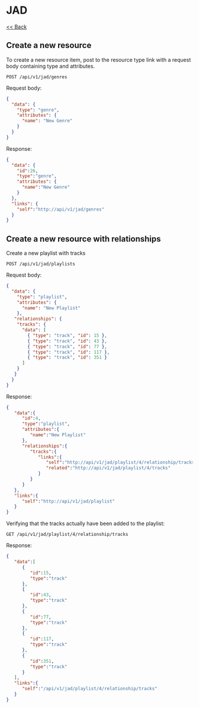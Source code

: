 # JAD

[<< Back](../README.md)

## Create a new resource

To create a new resource item, post to the resource type link with a request body containing type and attributes.

```
POST /api/v1/jad/genres
```

Request body:
```json
{
  "data": {
    "type": "genre",
    "attributes": {
      "name": "New Genre"
    }   
  }
}
```

Response:
```json
{
  "data": {
    "id":26,
    "type":"genre",
    "attributes": {
      "name":"New Genre"
    }
  },
  "links": {
    "self":"http://api/v1/jad/genres"
  }
}
```

## Create a new resource with relationships

Create a new playlist with tracks

```
POST /api/v1/jad/playlists
```

Request body:
```json
{
  "data": {
    "type": "playlist",
    "attributes": {
      "name": "New Playlist"
    },
   "relationships": {
    "tracks": {
      "data": [
        { "type": "track", "id": 15 },
        { "type": "track", "id": 43 },
        { "type": "track", "id": 77 },
        { "type": "track", "id": 117 },
        { "type": "track", "id": 351 }
      ]
    }
   }
  }
}
```

Response:
```json
{
   "data":{
      "id":4,
      "type":"playlist",
      "attributes":{
         "name":"New Playlist"
      },
      "relationships":{
         "tracks":{
            "links":{
               "self":"http://api/v1/jad/playlist/4/relationship/tracks",
               "related":"http://api/v1/jad/playlist/4/tracks"
            }
         }
      }
   },
   "links":{
      "self":"http://api/v1/jad/playlist"
   }
}
```

Verifying that the tracks actually have been added to the playlist:

`GET /api/v1/jad/playlist/4/relationship/tracks`

Response:
```json
{
   "data":[
      {
         "id":15,
         "type":"track"
      },
      {
         "id":43,
         "type":"track"
      },
      {
         "id":77,
         "type":"track"
      },
      {
         "id":117,
         "type":"track"
      },
      {
         "id":351,
         "type":"track"
      }
   ],
   "links":{
      "self":"/api/v1/jad/playlist/4/relationship/tracks"
   }
}
```
